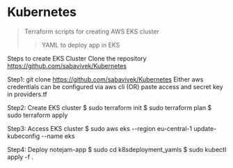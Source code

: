 # Kubernetes
> Terraform scripts for creating AWS EKS cluster
>> YAML to deploy app in EKS


Steps to create EKS Cluster
Clone the repository https://github.com/sabavivek/Kubernetes

Step1: git clone https://github.com/sabavivek/Kubernetes
Either aws credentials can be configured via aws cli (OR) paste access and secret key in providers.tf

Step2: Create EKS cluster
$ sudo terraform init
$ sudo terraform plan
$ sudo terraform apply

Step3: Access EKS cluster
$ sudo aws eks --region eu-central-1 update-kubeconfig --name eks

Step4: Deploy notejam-app
$ sudo cd k8sdeployment_yamls
$ sudo kubectl apply -f .
